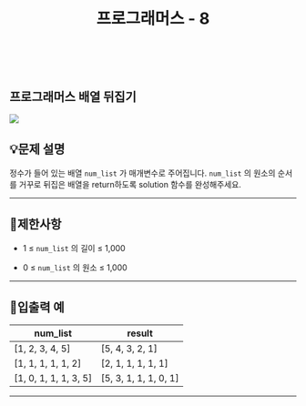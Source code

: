 ﻿---
layout: post
title: "프로그래머스 - 8"
category: studylog
tags: algorithm
---

<br>

## 프로그래머스 배열 뒤집기


![](https://velog.velcdn.com/images/dlsdud9098/post/e1464da6-734f-4172-a5d3-8df73b71a328/image.png)
## 💡문제 설명
정수가 들어 있는 배열 ```num_list```
가 매개변수로 주어집니다. ```num_list```
의 원소의 순서를 거꾸로 뒤집은 배열을 return하도록 solution 함수를 완성해주세요.


---




## 🚫제한사항


* 1 ≤ ```num_list```
의 길이 ≤ 1,000




* 0 ≤ ```num_list```
의 원소 ≤ 1,000




---




## 🔢입출력 예




<table><thead><tr><th>num_list</th><th>result</th></tr></thead><tbody><tr><td>[1, 2, 3, 4, 5]</td><td>[5, 4, 3, 2, 1]</td></tr><tr><td>[1, 1, 1, 1, 1, 2]</td><td>[2, 1, 1, 1, 1, 1]</td></tr><tr><td>[1, 0, 1, 1, 1, 3, 5]</td><td>[5, 3, 1, 1, 1, 0, 1]</td></tr></tbody>
</table>


---





